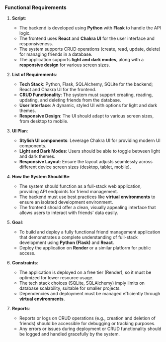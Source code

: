 ### Functional Requirements

1. **Script**:
   - The backend is developed using **Python** with **Flask** to handle the API logic.
   - The frontend uses **React** and **Chakra UI** for the user interface and responsiveness.
   - The system supports CRUD operations (create, read, update, delete) for managing friends in a database.
   - The application supports **light and dark modes**, along with a **responsive design** for various screen sizes.

2. **List of Requirements**:
   - **Tech Stack**: Python, Flask, SQLAlchemy, SQLite for the backend; React and Chakra UI for the frontend.
   - **CRUD Functionality**: The system must support creating, reading, updating, and deleting friends from the database.
   - **User Interface**: A dynamic, styled UI with options for light and dark themes.
   - **Responsive Design**: The UI should adapt to various screen sizes, from desktop to mobile.

3. **UI Plan**:
   - **Stylish UI components**: Leverage Chakra UI for providing modern UI components.
   - **Light and Dark Modes**: Users should be able to toggle between light and dark themes.
   - **Responsive Layout**: Ensure the layout adjusts seamlessly across different device screen sizes (desktop, tablet, mobile).

4. **How the System Should Be**:
   - The system should function as a full-stack web application, providing API endpoints for friend management.
   - The backend must use best practices like **virtual environments** to ensure an isolated development environment.
   - The frontend should offer a clean, visually appealing interface that allows users to interact with friends' data easily.

5. **Goal**:
   - To build and deploy a fully functional friend management application that demonstrates a complete understanding of full-stack development using **Python (Flask)** and **React**.
   - Deploy the application on **Render** or a similar platform for public access.

6. **Constraints**:
   - The application is deployed on a free tier (Render), so it must be optimized for lower resource usage.
   - The tech stack choices (SQLite, SQLAlchemy) imply limits on database scalability, suitable for smaller projects.
   - Dependencies and deployment must be managed efficiently through **virtual environments**.

7. **Reports**:
   - Reports or logs on CRUD operations (e.g., creation and deletion of friends) should be accessible for debugging or tracking purposes.
   - Any errors or issues during deployment or CRUD functionality should be logged and handled gracefully by the system.
